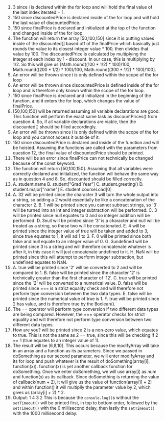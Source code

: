 1. 3 since i is declared within the for loop and will hold the final value of the last index iterated + 1.
2. 150 since discountedPrice is declared inside of the for loop and will hold the last value of discountedPrice.
3. 150 since finalPrice is declared and initialized at the top of the function and changed inside of the for loop.
4. The function will return the array [50,100,150] since it is putting values inside of the discounted[] based off of the finalPrice which basically just rounds the value to its closest integer value * 100, then divides that value by 100. The discountedPrice is calculated by multiplying the integer at each index by 1 - discount. In our case, this is multiplying by 1/2. So this will give us [Math.round((100 * 1/2) * 100)/100, Math.round((200 * 1/2) * 100)/100, Math.round((300 * 1/2) * 100)/100].
5. An error will be thrown since i is only defined within the scope of the for loop
6. An error will be thrown since discountedPrice is defined
inside of the for loop and is therefore only known within the scope of the for loop.
7. 150 since finalPrice is declared and initialized in the beginning of the function, and it enters the for loop, which changes the value of finalPrice.
8. [50,100,150] will be returned assuming all variable declarations are good. This function will perform the exact same task as discountPrices() from question 4. So, if all variable declarations are viable, then the discounted[] should be filled accordingly.
9. An error will be thrown since i is only defined within the scope of the for loop and you cannot access it outside of it.
10. 150 since discountedPrice is declared and inside of the function and will be hoisted. Assuming the functions are called with the parameters from question 12, the final value of discountedPrice should be printed.
11. There will be an error since finalPrice can not technically be changed because of the const keyword.
12. The function will return [50,100,150]. Assuming that all variables were correctly declared and initialized, the function will behave the same way as in question 4 and 8. So, discounted should be filled correctly.
13. 
    A. student.name
    B. student["Grad Year"]
    C. student.greeting()
    D. student.major["name"]
    E. student.courseLoad[0]
14. 
    A. 32 will be printed since the character 3 will turn the whole output into a string, so adding a 2 would essentially be like a concatenation of the character 2.
    B. 1 will be printed since you cannot subtract strings, so '3' will be turned into an int and integer subtraction will be performed.
    C. 3 will be printed since null equates to 0 and so integer addition will be performed.
    D. 3null will be printed since '3' is a character and null will be treated as a string, so these two will be concatenated.
    E. 4 will be printed since the integer value of true will be taken and added to 3, since true equates to 1, it will ad 1 to 3.
    F. 0 will be printed since both false and null equate to an integer value of 0.
    G. 3undefined will be printed since 3 is a string and will therefore concatenate whatever is after it, in this case it will just concatenate undefined to it.
    H. NaN will be printed since this will attempt to perform integer subtraction, but undefined equates to NaN.
15. 
    A. true will be printed since '2' will be converted to 2 and will be compared to 1.
    B. false will be printed since the character '2' is technically greater than the first character of '12'.
    C. true will be printed since the '2' will be converted to a numerical value.
    D. false will be printed since === is a strict equality check and will therefore not perform type conversion between the two data types.
    E. false will be printed since the numerical value of true is 1.
    F. true will be printed since 2 has value, and is therefore true by the Boolean().
16. The == operator will perform type conversion if two different data types are being compared. However, the === operator checks for strict equality and will therefore not perform type conversion between two different data types.
17. How are you? will be printed since 2 is a non-zero value, which equates to true. This is not the same as 2 == true, since this will be checking if 2 == 1 (true equates to an integer value of 1).
19. The result will be [6,8,10]. This occurs because the modifyArray will take in an array and a function as its parameters. Since we passed in doSomething as our second parameter, we will enter modifyArray and its for loop and push whatever is the result of doSomething(array[i], function(x)). function(x) is yet another callback function for doSomething. Once we enter doSomething, we will use array[i] as num and function(x) as its callback. Since doSomething is returning the value of callback(num + 2), it will give us the value of function(array[i] + 2) and within function() it will multiplly the parameter value by 2, which gives us (array[i] + 2) * 2.
21.  Output: 1
             4
             3
             2
    This is because the `console.log()`s without the `setTimeout()` will be printed first, in top to bottom order, followed by the `setTimeout()` with the 0 millisecond delay, then lastly the `setTimeout()` with the 1000 millisecond delay.